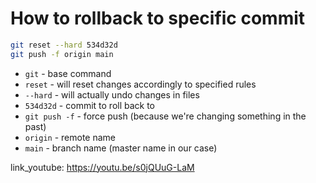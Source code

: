 # How to rollback to specific commit

```bash
git reset --hard 534d32d
git push -f origin main
```

- `git` - base command
- `reset` - will reset changes accordingly to specified rules
- `--hard` - will actually undo changes in files
- `534d32d` - commit to roll back to
- `git push -f` - force push (because we're changing something in the past)
- `origin` - remote name
- `main` - branch name (master name in our case)


link_youtube: https://youtu.be/s0jQUuG-LaM

